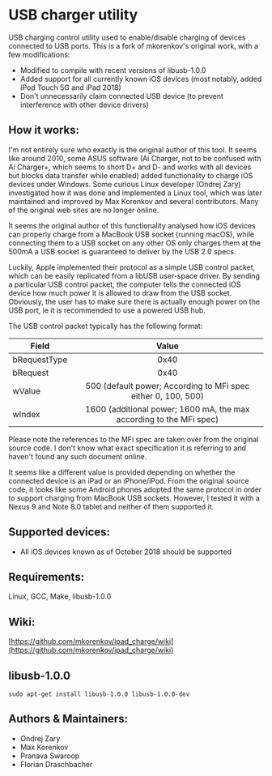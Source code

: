 USB charger utility
======================
USB charging control utility used to enable/disable charging of devices connected to USB ports. This is a fork of mkorenkov's original work, with a few modifications:

* Modified to compile with recent versions of libusb-1.0.0
* Added support for all currently known iOS devices (most notably, added iPod Touch 5G and iPad 2018)
* Don't unnecessarily claim connected USB device (to prevent interference with other device drivers)

How it works:
-----------------
I'm not entirely sure who exactly is the original author of this tool. It seems like around 2010, some ASUS software (Ai Charger, not to be confused with Ai Charger+, which seems to short D+ and D- and works with all devices but blocks data transfer while enabled) added functionality to charge iOS devices under Windows. Some curious Linux developer (Ondrej Zary) investigated how it was done and implemented a Linux tool, which was later maintained and improved by Max Korenkov and several contributors. Many of the original web sites are no longer online.

It seems the original author of this functionality analysed how iOS devices can properly charge from a MacBook USB socket (running macOS), while connecting them to a USB socket on any other OS only charges them at the 500mA a USB socket is guaranteed to deliver by the USB 2.0 specs.

Luckily, Apple implemented their protocol as a simple USB control packet, which can be easily replicated from a libUSB user-space driver. By sending a particular USB control packet, the computer tells the connected iOS device how much power it is allowed to draw from the USB socket. Obviously, the user has to make sure there is actually enough power on the USB port, ie it is recommended to use a powered USB hub.

The USB control packet typically has the following format:

| Field         |  Value        |
| ------------- |:-------------:|
| bRequestType  | 0x40          |
| bRequest      | 0x40          |
| wValue        | 500 (default power; According to MFi spec either 0, 100, 500) |
| wIndex        | 1600 (additional power; 1600 mA, the max according to the MFi spec) |

Please note the references to the MFi spec are taken over from the original source code. I don't know what exact specification it is referring to and haven't found any such document online.

It seems like a different value is provided depending on whether the connected device is an iPad or an iPhone/iPod. From the original source code, it looks like some Android phones adopted the same protocol in order to support charging from MacBook USB sockets. However, I tested it with a Nexus 9 and Note 8.0 tablet and neither of them supported it.

Supported devices:
------------------
* All iOS devices known as of October 2018 should be supported

Requirements:
-------------
Linux, GCC, Make, libusb-1.0.0

Wiki:
-----
[https://github.com/mkorenkov/ipad_charge/wiki](https://github.com/mkorenkov/ipad_charge/wiki)

libusb-1.0.0
----------
```
sudo apt-get install libusb-1.0.0 libusb-1.0.0-dev
```

Authors & Maintainers:
-------
* Ondrej Zary
* Max Korenkov
* Pranava Swaroop
* Florian Draschbacher

